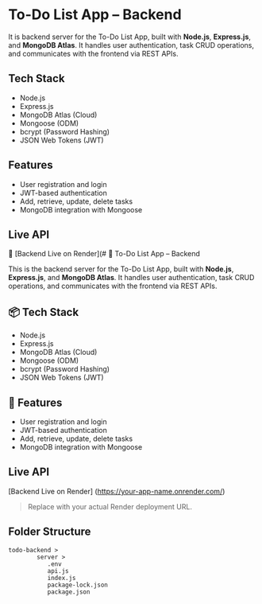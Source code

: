#  To-Do List App – Backend

It is  backend server for the To-Do List App, built with **Node.js**, **Express.js**, and **MongoDB Atlas**. It handles user authentication, task CRUD operations, and communicates with the frontend via REST APIs.

##  Tech Stack

- Node.js
- Express.js
- MongoDB Atlas (Cloud)
- Mongoose (ODM)
- bcrypt (Password Hashing)
- JSON Web Tokens (JWT)

##  Features

- User registration and login
- JWT-based authentication
- Add, retrieve, update, delete tasks
- MongoDB integration with Mongoose

##  Live API

🔗 [Backend Live on Render](# 📝 To-Do List App – Backend

This is the backend server for the To-Do List App, built with **Node.js**, **Express.js**, and **MongoDB Atlas**. It handles user authentication, task CRUD operations, and communicates with the frontend via REST APIs.

## 📦 Tech Stack

- Node.js
- Express.js
- MongoDB Atlas (Cloud)
- Mongoose (ODM)
- bcrypt (Password Hashing)
- JSON Web Tokens (JWT)

## 🧩 Features

- User registration and login
- JWT-based authentication
- Add, retrieve, update, delete tasks
- MongoDB integration with Mongoose

##  Live API

 [Backend Live on Render]
(https://your-app-name.onrender.com/)

> Replace with your actual Render deployment URL.

##  Folder Structure
    todo-backend > 
            server > 
               .env
               api.js
               index.js
               package-lock.json
               package.json
               






